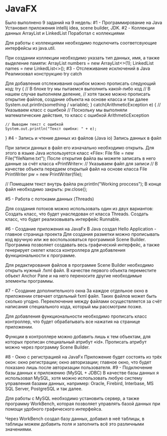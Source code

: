 # JavaFX
Было выполнено 9 заданий на 9 недель:
#1 - Программирование на Java
Установил приложения intellij idea, scene builder, JDK.
#2 - Коллекции данных ArrayList и LinkedList
Поработал с коллекциями

Для работы с коллекциями необходимо подключить соответсвующие интерфейсы из java.util. 

При создании коллекции необходимо указать тип данных, имя, а также выделение памяти:
ArrayList<Float> numbers = new ArrayList<>(1);
LinkedList<String> names = new LinkedList<>();
#3 - Отслеживание исключений в Java
  Реалиизовал конструкцию try catch

Для добавления отслеживания ошибок можно прописать следующий код:
try { // В блоке try мы пытаемся выполнить какой-либо код
	// В нашем случае выполняем деление,
	// хотя также можно прописать открытие файлов, создание объекта на основе класса и так далее
	System.out.println(something / variable); 
} catch(ArithmeticException e) { // Указываем класс с ошибкой
	// Поскольку мы выполняли математические действия, то класс с ошибкой ArithmeticException
	
	// Выводим текст с ошибкой
	System.out.println("Текст ошибки: " + e);
}
#4 - Запись и чтение данных из файлов (Java io)
  Запись данных в файл

При записи данных в файл его изначально необходимо открыть. Для этого в языке Java используется класс «File»:
File file = new File("fileName.txt");
После открытия файла вы можете записать в него данные за счёт класса «PrintWriter»:
// Указываем файл для записи
// В качестве объекта передаем открытый файл на основе класса File
PrintWriter pw = new PrintWriter(file);

// Помещаем текст внутрь файла
pw.println("Working proccess");
В конце файл необходимо закрыть:
pw.close();
  
#5 - Работа с потоками данных (Threads)
  
  Для создания потоков можно использовать один из двух вариантов:
Создать класс, что будет унаследован от класса Threads.
Создать класс, что будет реализовывать интерфейс Runnable.
  
#6 - Создание приложения на JavaFx
  В Java создал Hello Application - главное страница проекта
  Для создания разметки можно прописывать код вручную или же воспользоваться программой Scene Builder. Программа позволяет создавать весь графический интерфейс, а также генерирует скелет класса контроллера для добавления функциональности к программе.

Для редактирования файлов в программе Scene Builder необходимо открыть нужный .fxml файл. В качестве первого объекта переместите объект Anchor Pane и на него переносите другие необходимые элементы программы.
  
#7 - Создание дополнительного окна
  За каждое отдельное окно в приложении отвечает отдельный fxml файл. Таких файлов может быть сколько угодно. Переключение между файлами осуществляется за счёт написания специального кода, который мы рассмотрим позже.

Для добавления функциональности необходимо прописать класс контроллер, что будет обрабатывать все нажатия на странице приложении. 

Функции в контроллере можно добавить лишь к тем объектам, для которых прописан специальный атрибут «id». Прописать атрибут можно через программу Scene Builder.

#8 - Окно с регистрацией на JavaFx
  Приложение будет состоять из трёх окон: 
окно регистрации;
окно авторизации;
главное окно, что будет показано лишь после авторизации пользователя. 
#9 - Подключение базы данных к приложению (MySQL + JDBC)
  В качестве базы данных я  использовал MySQL, хотя можно использовать любую систему управления базами данных, например: Oracle, Firebird, Interbase, MS SQL Server, PostgreSQL и так далее.

Для работы с MySQL необходимо установить сервер, а также программу WorkBench, которая позволяет управлять базой данных при помощи удобного графического интерфейса. 

Через WorkBench создал базу данных, добавил в неё таблицы, в таблицы можем добавить поля и заполнить всё это различными значениями. 
